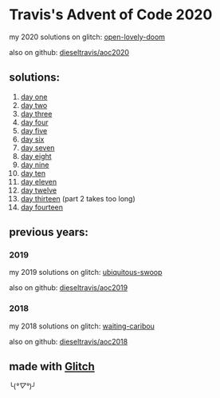 # Travis's Advent of Code 2020

my 2020 solutions on glitch: [open-lovely-doom](https://open-lovely-doom.glitch.me/)

also on github: [dieseltravis/aoc2020](https://github.com/dieseltravis/aoc2020)

## solutions:

1. [day one](https://open-lovely-doom.glitch.me/day/01)
2. [day two](https://open-lovely-doom.glitch.me/day/02)
3. [day three](https://open-lovely-doom.glitch.me/day/03)
4. [day four](https://open-lovely-doom.glitch.me/day/04)
5. [day five](https://open-lovely-doom.glitch.me/day/05)
6. [day six](https://open-lovely-doom.glitch.me/day/06)
7. [day seven](https://open-lovely-doom.glitch.me/day/07)
8. [day eight](https://open-lovely-doom.glitch.me/day/08)
9. [day nine](https://open-lovely-doom.glitch.me/day/09)
10. [day ten](https://open-lovely-doom.glitch.me/day/10)
11. [day eleven](https://open-lovely-doom.glitch.me/day/11)
12. [day twelve](https://open-lovely-doom.glitch.me/day/12)
13. [day thirteen](https://open-lovely-doom.glitch.me/day/13) (part 2 takes too long)
14. [day fourteen](https://open-lovely-doom.glitch.me/day/14)

## previous years:

### 2019

my 2019 solutions on glitch: [ubiquitous-swoop](https://ubiquitous-swoop.glitch.me/)

also on github: [dieseltravis/aoc2019](https://github.com/dieseltravis/aoc2019)

### 2018

my 2018 solutions on glitch: [waiting-caribou](https://waiting-caribou.glitch.me/)

also on github: [dieseltravis/aoc2018](https://github.com/dieseltravis/aoc2018)

## made with [Glitch](https://glitch.com/)

╰(*°▽°*)╯
